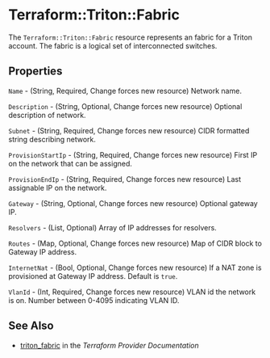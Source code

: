 # Terraform::Triton::Fabric

The `Terraform::Triton::Fabric` resource represents an fabric for a Triton account. The fabric is a logical set of interconnected switches.

## Properties

`Name` - (String, Required, Change forces new resource)
Network name.

`Description` - (String, Optional, Change forces new resource)
Optional description of network.

`Subnet` - (String, Required, Change forces new resource)
CIDR formatted string describing network.

`ProvisionStartIp` - (String, Required, Change forces new resource)
First IP on the network that can be assigned.

`ProvisionEndIp` - (String, Required, Change forces new resource)
Last assignable IP on the network.

`Gateway` - (String, Optional, Change forces new resource)
Optional gateway IP.

`Resolvers` - (List, Optional)
Array of IP addresses for resolvers.

`Routes` - (Map, Optional, Change forces new resource)
Map of CIDR block to Gateway IP address.

`InternetNat` - (Bool, Optional, Change forces new resource)
If a NAT zone is provisioned at Gateway IP address. Default is `true`.

`VlanId` - (Int, Required, Change forces new resource)
VLAN id the network is on. Number between 0-4095 indicating VLAN ID.


## See Also

* [triton_fabric](https://www.terraform.io/docs/providers/triton/r/fabric.html) in the _Terraform Provider Documentation_